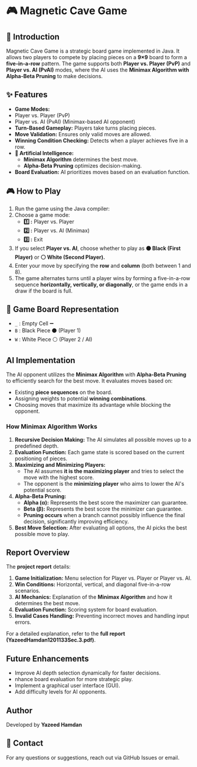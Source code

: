 # 🎮 Magnetic Cave Game

## 📝 Introduction
Magnetic Cave Game is a strategic board game implemented in Java. It allows two players to compete by placing pieces on a **9×9** board to form a **five-in-a-row** pattern. The game supports both **Player vs. Player (PvP)** and **Player vs. AI (PvAI)** modes, where the AI uses the **Minimax Algorithm with Alpha-Beta Pruning** to make decisions.

## ✨ Features
-  **Game Modes:**
  -  Player vs. Player (PvP)
  -  Player vs. AI (PvAI) (Minimax-based AI opponent)
- **Turn-Based Gameplay:** Players take turns placing pieces.
- **Move Validation:** Ensures only valid moves are allowed.
- **Winning Condition Checking:** Detects when a player achieves five in a row.
- **🧠 Artificial Intelligence:**
  - **Minimax Algorithm** determines the best move.
  - **Alpha-Beta Pruning** optimizes decision-making.
- **Board Evaluation:** AI prioritizes moves based on an evaluation function.

## 🎮 How to Play
1. Run the game using the Java compiler:
2. Choose a game mode:
   - **1️⃣ :** Player vs. Player
   - **2️⃣ :** Player vs. AI (Minimax)
   - **3️⃣ :** Exit
3. If you select **Player vs. AI**, choose whether to play as **⚫ Black (First Player)** or **⚪ White (Second Player).**
4. Enter your move by specifying the **row** and **column** (both between 1 and 8).
5. The game alternates turns until a player wins by forming a five-in-a-row sequence **horizontally, vertically, or diagonally**, or the game ends in a draw if the board is full.

## 🏁 Game Board Representation
- `_` : Empty Cell ➖
- `B` : Black Piece ⚫ (Player 1)
- `W` : White Piece ⚪ (Player 2 / AI)

##  AI Implementation
The AI opponent utilizes the **Minimax Algorithm** with **Alpha-Beta Pruning** to efficiently search for the best move. It evaluates moves based on:
- Existing **piece sequences** on the board.
- Assigning weights to potential **winning combinations**.
- Choosing moves that maximize its advantage while blocking the opponent.

### How Minimax Algorithm Works
1. **Recursive Decision Making:** The AI simulates all possible moves up to a predefined depth.
2. **Evaluation Function:** Each game state is scored based on the current positioning of pieces.
3. **Maximizing and Minimizing Players:**
   - The AI assumes **it is the maximizing player** and tries to select the move with the highest score.
   - The opponent is the **minimizing player** who aims to lower the AI's potential score.
4. **Alpha-Beta Pruning:**
   - **Alpha (α):** Represents the best score the maximizer can guarantee.
   - **Beta (β):** Represents the best score the minimizer can guarantee.
   - **Pruning occurs** when a branch cannot possibly influence the final decision, significantly improving efficiency.
5. **Best Move Selection:** After evaluating all options, the AI picks the best possible move to play.

## Report Overview
The **project report** details:
1. **Game Initialization:** Menu selection for Player vs. Player or Player vs. AI.
2. **Win Conditions:** Horizontal, vertical, and diagonal five-in-a-row scenarios.
3. **AI Mechanics:** Explanation of the **Minimax Algorithm** and how it determines the best move.
4. **Evaluation Function:** Scoring system for board evaluation.
5. **Invalid Cases Handling:** Preventing incorrect moves and handling input errors.

For a detailed explanation, refer to the **full report (YazeedHamdan1201133Sec.3.pdf)**.

## Future Enhancements
- Improve AI depth selection dynamically for faster decisions.
- nhance board evaluation for more strategic play.
- Implement a graphical user interface (GUI).
- Add difficulty levels for AI opponents.


## Author
Developed by **Yazeed Hamdan** 


## 📧 Contact
For any questions or suggestions, reach out via GitHub Issues or email.

